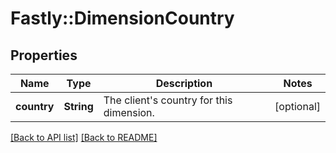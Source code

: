 # Fastly::DimensionCountry

## Properties

| Name | Type | Description | Notes |
| ---- | ---- | ----------- | ----- |
| **country** | **String** | The client&#39;s country for this dimension. | [optional] |

[[Back to API list]](../../README.md#endpoints) [[Back to README]](../../README.md)

